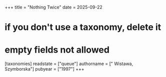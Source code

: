 +++
title = "Nothing Twice"
date = 2025-09-22
# if you don't use a taxonomy, delete it
# empty fields not allowed
[taxonomies]
  readstate = ["queue"]
  authorname = [" Wistawa, Szymborska"]
  pubyear = ["1997"]
+++


